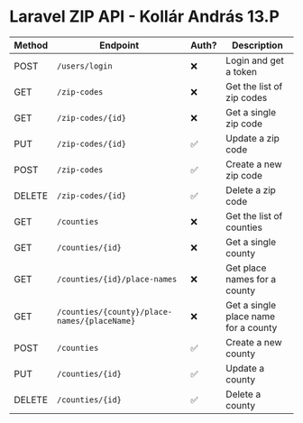 # Laravel ZIP API - Kollár András 13.P

| Method | Endpoint | Auth? | Description |
| ------ | -------- | ----- | ----------- |
| POST | `/users/login` | ❌ | Login and get a token |
| GET | `/zip-codes` | ❌ | Get the list of zip codes |
| GET | `/zip-codes/{id}` | ❌ | Get a single zip code |
| PUT | `/zip-codes/{id}` | ✅ | Update a zip code |
| POST | `/zip-codes` | ✅ | Create a new zip code |
| DELETE | `/zip-codes/{id}` | ✅ | Delete a zip code |
| GET | `/counties` | ❌ | Get the list of counties |
| GET | `/counties/{id}` | ❌ | Get a single county |
| GET | `/counties/{id}/place-names` | ❌ | Get place names for a county |
| GET | `/counties/{county}/place-names/{placeName}` | ❌ | Get a single place name for a county |
| POST | `/counties` | ✅ | Create a new county |
| PUT | `/counties/{id}` | ✅ | Update a county |
| DELETE | `/counties/{id}` | ✅ | Delete a county |